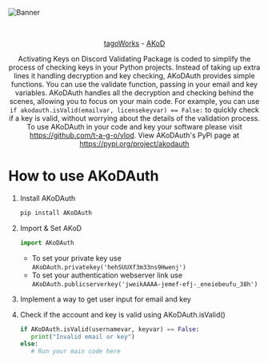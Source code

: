 ![Banner](https://cdn.discordapp.com/attachments/1092315227057561630/1221146760949272596/actkeys.png?ex=6611848b&is=65ff0f8b&hm=04e35eda04715e10e7ee19039571d0f44fa5ff6746500d36135c9f34c7c8bec4&)
<div align="center">
    </a>
    <br />
    
   [tagoWorks](https://tago.works/) - [AKoD](https://github.com/tagoworks/akod)
   

  Activating Keys on Discord Validating Package is coded to simplify the process of checking keys in your Python projects. Instead of taking up extra lines it handling decryption and key checking, AKoDAuth provides simple functions. You can use the validate function, passing in your email and key variables. AKoDAuth handles all the decryption and checking behind the scenes, allowing you to focus on your main code. For example, you can use `if akodauth.isValid(emailvar, licensekeyvar) == False:` to quickly check if a key is valid, without worrying about the details of the validation process. To use AKoDAuth in your code and key your software please visit https://github.com/t-a-g-o/vlod. View AKoDAuth's PyPi page at https://pypi.org/project/akodauth

</div>

# How to use AKoDAuth

1. Install AKoDAuth

   ```sh
   pip install AKoDAuth
   ```

2. Import & Set AKoD

   ```py
   import AKoDAuth
   ```

   * To set your private key use `AKoDAuth.privatekey('hehSUUXf3m33ns9Hwenj')`
   * To set your authentication webserver link use `AKoDAuth.publicserverkey('jweikAAAA-jemef-efj-_eneiebeufu_38h')`

3. Implement a way to get user input for email and key

4. Check if the account and key is valid using AKoDAuth.isValid()
   ```py
   if AKoDAuth.isValid(usernamevar, keyvar) == False:
      print("Invalid email or key")
   else:
      # Run your main code here
   ```
